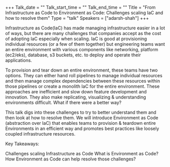 +++
Talk_date = ""
Talk_start_time = ""
Talk_end_time = ""
Title = "From Infrastructure as Code to Environment as Code: Challenges scaling IaC and how to resolve them"
Type = "talk"
Speakers = ["adarsh-shah"]
+++


Infrastructure as Code(IaC) has made managing infrastructure easier in a lot of ways, but there are many challenges that companies accept as the cost of adopting IaC especially when scaling. IaC is good at provisioning individual resources (or a few of them together) but engineering teams want an entire environment with various components like networking, platform (ec2/eks), database, s3 buckets, etc. to deploy and operate their applications.

To provision and tear down an entire environment, these teams have two options. They can either hand roll pipelines to manage individual resources and then manage complex dependencies between these resources within those pipelines or create a monolith IaC for the entire environment. These approaches are inefficient and slow down feature development and innovation. They also make replicating, visualizing & understanding environments difficult. What if there were a better way?

This talk digs into these challenges to try to better understand them and then look at how to resolve them. We will introduce Environment as Code (abstraction over IaC) that enables teams to provision & teardown entire Environments in an efficient way and promotes best practices like loosely coupled infrastructure resources.

Key Takeaways:

Challenges scaling Infrastructure as Code
What is Environment as Code?
How Environment as Code can help resolve those challenges?
